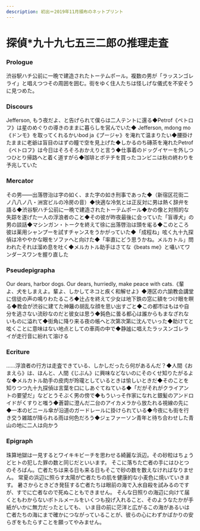 ```yaml
---
description: 初出＝2019年11月頒布のネットプリント
---
```


# 探偵\*九十九七五三二郎の推理走査

### Prologue

渋谷駅ハチ公前に一晩で建造されたトーテムポール。複数の男が「ラッスンゴレライ」と唱えつつその周囲を囲む。街をゆく住人たちは怪しげな儀式を不安そうに見つめた。

### Discours

Jefferson, もう夜だよ、と告げられて僕らは二人テントに還る◆Petrof《ペトロフ》は星のめぐりの導きのままに暮らしを営んでいた◆ Jefferson, mdong mo《ドンモ》を取ってくれるかいbod ja《プージャ》を淹れて温まりたい◆腰掛けたままに老爺は盲目のはずの瞳で空を見上げた◆しかるのち磚茶を淹れたPetrof《ペトロフ》は今日はそろそろおかえりと言う◆仕事着のドッグイヤーを外しつつひとり帰路へと着く道すがら◆珈琲とポテチを買ったコンビニは秋の終わりを予兆していた

### Mercator

その男――出落啓治は字の如く、また字の如き刑事であった◆（新宿区花街二ノ八八ノ八・洲宮ビルの冷房の音）◆快適な冷気とは正反対に男は熱く辞弁を語る◆渋谷駅ハチ公前に一晩で建造されたトーテムポール◆かの像と対照的な失踪を遂げた一人の浮浪者のこと◆その彼が昨夜最後に会っていた「盲導犬」の男の談話◆マシンガン・トークを終えて徐に出落啓治は頭を毟る◆このところ彼は薬用シャンプーを試すチャンスをうかがっていた◆「成程ね」呟く九十九探偵は冷ややかな眼をソファへと向けた◆「率直にどう思うかね。メルカトル」問われたそれは溜め息を吐く◆メルカトル助手はさてな《beats me》と囁いてワンダースワンを握り直した

### Pseudepigrapha

Our dears, harbor dogs. Our dears, hurriedly, make peace with cats.《輩よ、犬をしまえよ。輩よ、しかしてネコと疾く和解せよ》◆港区の六諭教会講堂に信徒の声の鳴りわたるころ◆辻占を終えて少女は地下鉄の窓に額をつけ眼を瞑る◆教会が渋谷に建てた神籬の胡乱な顔を思い出すごと◆この都市はもはや自分を逃さない流砂なのだと彼女は思う◆鈍色に曇る都心は誰からもまなざれないものに溢れて◆街角に降り来る夜の帳へと次第次第に沈んでいった◆助けてと呟くことに意味はない地点としての車両の中で◆静謐に唱えたラッスンゴレライが走行音に紛れて溶ける

### Ecriture

……浮浪者の行方は走査できている、しかしだったら何があるんだ？◆人間《おまえら》は、ほんと、人間《じぶん》に興味などないのにそのくせ知りたがるよな◆メルカトル助手の皮肉が玲瓏としているときは愉しいときだ◆そのことを知りつつ九十九探偵は言葉を口にしあぐてねている◆「だがそれがクライアントの要望だ」などとうそぶく男の傍で◆もういっそ作家になれと銀髪のアンドロイドがくすりと嗤う◆蒼碧に澄んだ二台のアイカメラから放たれる視線の先に◆一本のビニール傘が沿道のガードレールに掛けられている◆今夜にも街を行き交う雑踏が降られる雨は何色だろう◆ジェファーソン青年と待ち合わせした青山の地に二人は向かう

### Epigraph

珠算地獄は一見するとワイキキビーチを思わせる綺麗な浜辺。その砂粒はちょうどヒトの犯した罪の数と同じだといいます。 そこに落ちた亡者の手にはひとつのそろばん。亡者たちは来る日も来る日もそこで砂の数を数えなければなりません。 常夏の浜辺に照らす太陽が亡者たちの肌を健康的な小麦色に焼いていきます。 暑さからときどき発狂する亡者たちは眼前の海で入水自殺を試みるのですが、すでに亡者なので死ぬこともできません。 そんな日照りの海辺に向けて届くともわからないボトルメールをいくつも投げ入れること、そのようなたかが手紙がいかに無力だったとしても、 いま目の前に茫洋と広がるこの海があるいは亡者たちの海にまで確かにつながっていることが、彼らの心にわずかばかりの安らぎをもたらすことを願ってやみません。

